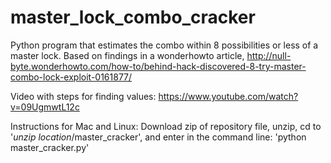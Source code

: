 # master_lock_combo_cracker
Python program that estimates the combo within 8 possibilities or less of a master lock. Based on findings in a wonderhowto article, http://null-byte.wonderhowto.com/how-to/behind-hack-discovered-8-try-master-combo-lock-exploit-0161877/

Video with steps for finding values: https://www.youtube.com/watch?v=09UgmwtL12c

Instructions for Mac and Linux:
Download zip of repository file, unzip, cd to '*unzip location*/master_cracker', and enter in the command line: 'python master_cracker.py'
